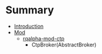 # Summary

* [Introduction](README.md)
* [Mod](chapter1.md)
  * [rqalpha-mod-ctp](chapter1/rqalpha-mod-ctp.md)
    * CtpBroker\(AbstractBroker\)

